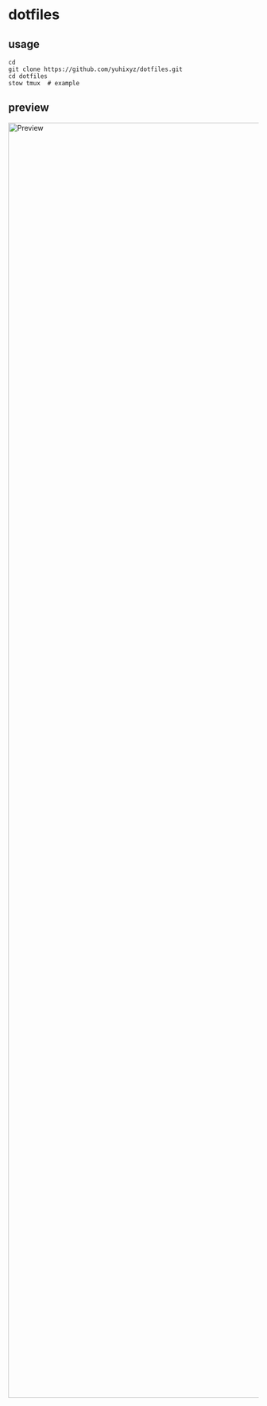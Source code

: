 # dotfiles

## usage

```
cd
git clone https://github.com/yuhixyz/dotfiles.git
cd dotfiles
stow tmux  # example
```

## preview

<img width="2560" alt="Preview" src="https://user-images.githubusercontent.com/50203860/175991015-854a9ddf-1efb-4d5f-b8cb-7966de752bea.png">

